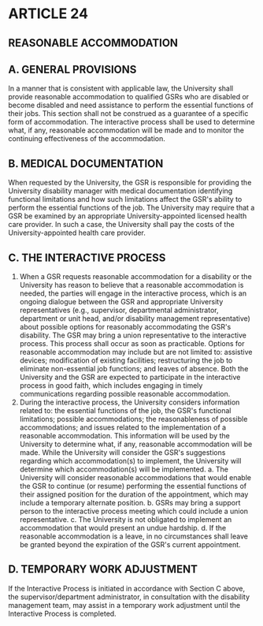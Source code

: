 # ARTICLE 24 

## REASONABLE ACCOMMODATION

## A. GENERAL PROVISIONS

In a manner that is consistent with applicable law, the University shall provide reasonable accommodation to qualified GSRs who are disabled or become disabled and need assistance to perform the essential functions of their jobs. This section shall not be construed as a guarantee of a specific form of accommodation. The interactive process shall be used to determine what, if any, reasonable accommodation will be made and to monitor the continuing effectiveness of the accommodation.

## B. MEDICAL DOCUMENTATION

When requested by the University, the GSR is responsible for providing the University disability manager with medical documentation identifying functional limitations and how such limitations affect the GSR's ability to perform the essential functions of the job. The University may require that a GSR be examined by an appropriate University-appointed licensed health care provider. In such a case, the University shall pay the costs of the University-appointed health care provider.

## C. THE INTERACTIVE PROCESS

1. When a GSR requests reasonable accommodation for a disability or the University has reason to believe that a reasonable accommodation is needed, the parties will engage in the interactive process, which is an ongoing dialogue between the GSR and appropriate University representatives (e.g., supervisor, departmental administrator, department or unit head, and/or disability management representative) about possible options for reasonably accommodating the GSR's disability. The GSR may bring a union representative to the interactive process. This process shall occur as soon as practicable. Options for reasonable accommodation may include but are not limited to: assistive devices; modification of existing facilities; restructuring the job to eliminate non-essential job functions; and leaves of absence. Both the University and the GSR are expected to participate in the interactive process in good faith, which includes engaging in timely communications regarding possible reasonable accommodation.
2. During the interactive process, the University considers information related to: the essential functions of the job, the GSR's functional limitations; possible accommodations; the reasonableness of possible accommodations; and issues related to the implementation of a reasonable accommodation. This information will be used by the University to determine what, if any, reasonable accommodation will be made. While the University will consider the GSR's suggestions regarding which accommodation(s) to implement, the University will
determine which accommodation(s) will be implemented.
a. The University will consider reasonable accommodations that would enable the GSR to continue (or resume) performing the essential functions of their assigned position for the duration of the appointment, which may include a temporary alternate position.
b. GSRs may bring a support person to the interactive process meeting which could include a union representative.
c. The University is not obligated to implement an accommodation that would present an undue hardship.
d. If the reasonable accommodation is a leave, in no circumstances shall leave be granted beyond the expiration of the GSR's current appointment.

## D. TEMPORARY WORK ADJUSTMENT

If the Interactive Process is initiated in accordance with Section C above, the supervisor/department administrator, in consultation with the disability management team, may assist in a temporary work adjustment until the Interactive Process is completed.

